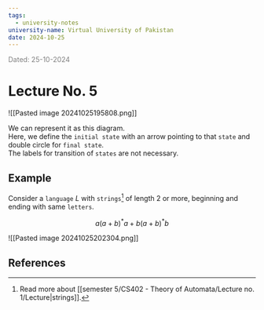 ```yaml
---
tags:
  - university-notes
university-name: Virtual University of Pakistan
date: 2024-10-25
---
```


<span style="color: gray;">Dated: 25-10-2024</span>

# Lecture No. 5

![[Pasted image 20241025195808.png]]

We can represent it as this diagram.  
Here, we define the `initial state` with an arrow pointing to that `state` and double circle for `final state`.  
The labels for transition of `states` are not necessary.

## Example

Consider a `language` $L$ with `strings`[^1] of length 2 or more, beginning and ending with same `letters`.  

$$a(a + b)^*a + b(a + b)^*b$$

![[Pasted image 20241025202304.png]]

## References

[^1]: Read more about [[semester 5/CS402 - Theory of Automata/Lecture no. 1/Lecture|strings]].
